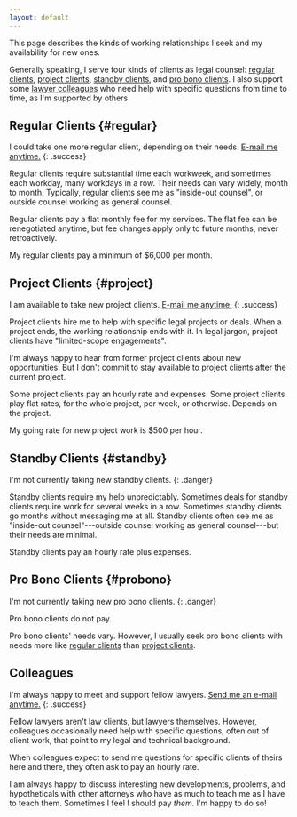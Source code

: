 ```yaml
---
layout: default
---
```


This page describes the kinds of working relationships I seek and my availability for new ones.

Generally speaking, I serve four kinds of clients as legal counsel: [regular clients](#regular), [project clients](#project), [standby clients](#standby), and [pro bono clients](#probono).  I also support some [lawyer colleagues](#colleagues) who need help with specific questions from time to time, as I'm supported by others.

## Regular Clients {#regular}

I could take one more regular client, depending on their needs.  [E-mail me anytime.](mailto:kyle@kemitchell.com)
{: .success}

Regular clients require substantial time each workweek, and sometimes each workday, many workdays in a row.  Their needs can vary widely, month to month.  Typically, regular clients see me as "inside-out counsel", or outside counsel working as general counsel.

Regular clients pay a flat monthly fee for my services.  The flat fee can be renegotiated anytime, but fee changes apply only to future months, never retroactively.

My regular clients pay a minimum of $6,000 per month.

## Project Clients {#project}

I am available to take new project clients.  [E-mail me anytime.](mailto:kyle@kemitchell.com)
{: .success}

Project clients hire me to help with specific legal projects or deals.  When a project ends, the working relationship ends with it.  In legal jargon, project clients have "limited-scope engagements".

I'm always happy to hear from former project clients about new opportunities.  But I don't commit to stay available to project clients after the current project.

Some project clients pay an hourly rate and expenses.  Some project clients play flat rates, for the whole project, per week, or otherwise.  Depends on the project.

My going rate for new project work is $500 per hour.

## Standby Clients {#standby}

I'm not currently taking new standby clients.
{: .danger}

Standby clients require my help unpredictably.  Sometimes deals for standby clients require work for several weeks in a row.  Sometimes standby clients go months without messaging me at all.  Standby clients often see me as "inside-out counsel"---outside counsel working as general counsel---but their needs are minimal.

Standby clients pay an hourly rate plus expenses.

## Pro Bono Clients {#probono}

I'm not currently taking new pro bono clients.
{: .danger}

Pro bono clients do not pay.

Pro bono clients' needs vary.  However, I usually seek pro bono clients with needs more like [regular clients](#regular) than [project clients](#project).

## Colleagues

I'm always happy to meet and support fellow lawyers.  [Send me an e-mail anytime.](mailto:kyle@kemitchell.com)
{: .success}

Fellow lawyers aren't law clients, but lawyers themselves.  However, colleagues occasionally need help with specific questions, often out of client work, that point to my legal and technical background.

When colleagues expect to send me questions for specific clients of theirs here and there, they often ask to pay an hourly rate.

I am always happy to discuss interesting new developments, problems, and hypotheticals with other attorneys who have as much to teach me as I have to teach them.  Sometimes I feel I should pay _them_.  I'm happy to do so!

